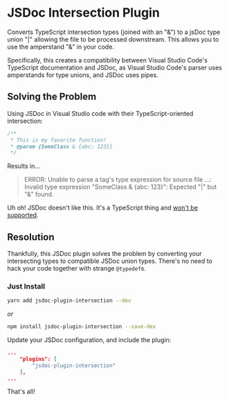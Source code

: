 # JSDoc Intersection Plugin
Converts TypeScript intersection types (joined with an "&") to a jsDoc type union "|" allowing the file to be 
processed downstream. This allows you to use the amperstand "&" in your code.

Specifically, this creates a compatibility between Visual Studio Code's TypeScript documentation and JSDoc, as
Visual Studio Code's parser uses amperstands for type unions, and JSDoc uses pipes.

## Solving the Problem
Using JSDoc in Visual Studio code with their TypeScript-oriented intersection:
```js
/**
 * This is my favorite function!
 * @param {SomeClass & {abc: 123}}
 */
```
Results in...

> ERROR: Unable to parse a tag's type expression for source file ...: Invalid type expression "SomeClass & {abc: 123}": Expected "|" but "&" found.

Uh oh! JSDoc doesn't like this. It's a TypeScript thing and [won't be supported](https://github.com/jsdoc/jsdoc/issues/1285).   

## Resolution
Thankfully, this JSDoc plugin solves the problem by converting your intersecting types to compatible JSDoc union types.
There's no need to hack your code together with strange `@typedef`s.

### Just Install
```sh
yarn add jsdoc-plugin-intersection --dev
```
*or*
```sh
npm install jsdoc-plugin-intersection --save-dev
```

Update your JSDoc configuration, and include the plugin:
```json
...
    "plugins": [
        "jsdoc-plugin-intersection"
    ],
...
```

That's all! 